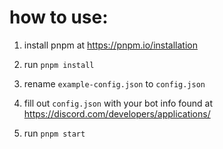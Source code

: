 # how to use:

1. install pnpm at https://pnpm.io/installation

2. run `pnpm install`

3. rename `example-config.json` to `config.json` 

4. fill out `config.json` with your bot info found at https://discord.com/developers/applications/

5. run `pnpm start`